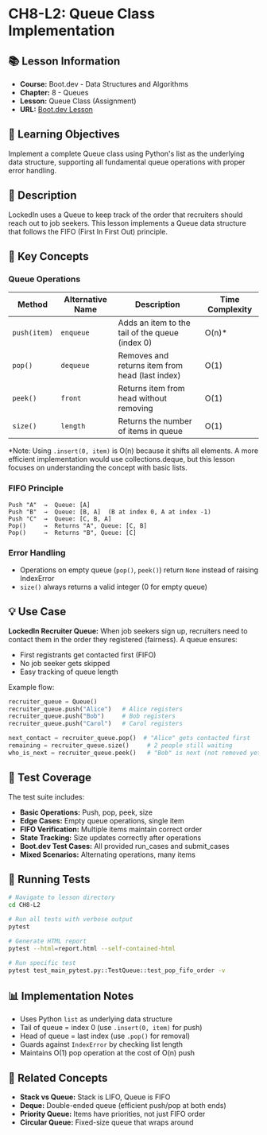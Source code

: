 # CH8-L2: Queue Class Implementation

## 📚 Lesson Information
- **Course:** Boot.dev - Data Structures and Algorithms
- **Chapter:** 8 - Queues
- **Lesson:** Queue Class (Assignment)
- **URL:** [Boot.dev Lesson](https://www.boot.dev/lessons/73289433-96a5-4468-a977-7bbe3e731767)

## 🎯 Learning Objectives
Implement a complete Queue class using Python's list as the underlying data structure, supporting all fundamental queue operations with proper error handling.

## 📖 Description
LockedIn uses a Queue to keep track of the order that recruiters should reach out to job seekers. This lesson implements a Queue data structure that follows the FIFO (First In First Out) principle.

## 🔑 Key Concepts

### Queue Operations
| Method | Alternative Name | Description | Time Complexity |
|--------|------------------|-------------|-----------------|
| `push(item)` | `enqueue` | Adds an item to the tail of the queue (index 0) | O(n)* |
| `pop()` | `dequeue` | Removes and returns item from head (last index) | O(1) |
| `peek()` | `front` | Returns item from head without removing | O(1) |
| `size()` | `length` | Returns the number of items in queue | O(1) |

*Note: Using `.insert(0, item)` is O(n) because it shifts all elements. A more efficient implementation would use collections.deque, but this lesson focuses on understanding the concept with basic lists.

### FIFO Principle
```
Push "A"  →  Queue: [A]
Push "B"  →  Queue: [B, A]  (B at index 0, A at index -1)
Push "C"  →  Queue: [C, B, A]
Pop()     →  Returns "A", Queue: [C, B]
Pop()     →  Returns "B", Queue: [C]
```

### Error Handling
- Operations on empty queue (`pop()`, `peek()`) return `None` instead of raising IndexError
- `size()` always returns a valid integer (0 for empty queue)

## 💡 Use Case
**LockedIn Recruiter Queue:**
When job seekers sign up, recruiters need to contact them in the order they registered (fairness). A queue ensures:
- First registrants get contacted first (FIFO)
- No job seeker gets skipped
- Easy tracking of queue length

Example flow:
```python
recruiter_queue = Queue()
recruiter_queue.push("Alice")   # Alice registers
recruiter_queue.push("Bob")     # Bob registers
recruiter_queue.push("Carol")   # Carol registers

next_contact = recruiter_queue.pop()  # "Alice" gets contacted first
remaining = recruiter_queue.size()     # 2 people still waiting
who_is_next = recruiter_queue.peek()   # "Bob" is next (not removed yet)
```

## 🧪 Test Coverage
The test suite includes:
- **Basic Operations:** Push, pop, peek, size
- **Edge Cases:** Empty queue operations, single item
- **FIFO Verification:** Multiple items maintain correct order
- **State Tracking:** Size updates correctly after operations
- **Boot.dev Test Cases:** All provided run_cases and submit_cases
- **Mixed Scenarios:** Alternating operations, many items

## 🏃 Running Tests
```bash
# Navigate to lesson directory
cd CH8-L2

# Run all tests with verbose output
pytest

# Generate HTML report
pytest --html=report.html --self-contained-html

# Run specific test
pytest test_main_pytest.py::TestQueue::test_pop_fifo_order -v
```

## 📊 Implementation Notes
- Uses Python `list` as underlying data structure
- Tail of queue = index 0 (use `.insert(0, item)` for push)
- Head of queue = last index (use `.pop()` for removal)
- Guards against `IndexError` by checking list length
- Maintains O(1) pop operation at the cost of O(n) push

## 🔗 Related Concepts
- **Stack vs Queue:** Stack is LIFO, Queue is FIFO
- **Deque:** Double-ended queue (efficient push/pop at both ends)
- **Priority Queue:** Items have priorities, not just FIFO order
- **Circular Queue:** Fixed-size queue that wraps around
